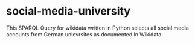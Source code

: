 # social-media-university
This SPARQL Query for wikidata written in Python selects all social media accounts from German unievrsites as documented in Wikidata
